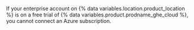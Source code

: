 If your enterprise account on {% data variables.location.product_location %} is on a free trial of {% data variables.product.prodname_ghe_cloud %}, you cannot connect an Azure subscription.
